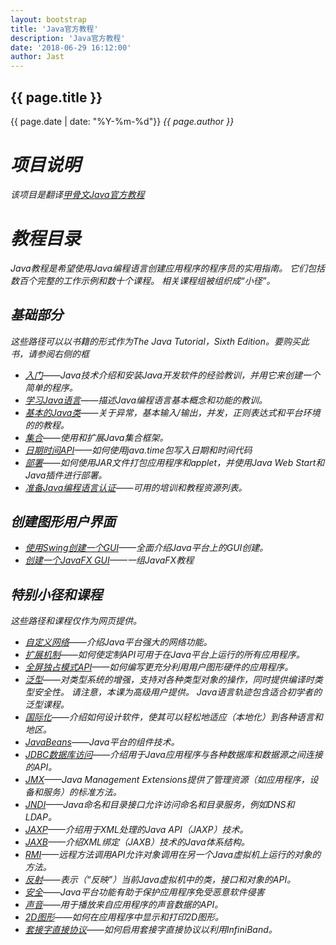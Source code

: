 ```yaml
---
layout: bootstrap
title: 'Java官方教程'
description: 'Java官方教程'
date: '2018-06-29 16:12:00'
author: Jast
---
```

## {{ page.title }}
<i class="far fa-clock"></i>{{ page.date | date: "%Y-%m-%d"}}  <i class="fas fa-user">{{ page.author }}   
# 项目说明
该项目是翻译[甲骨文Java官方教程](https://docs.oracle.com/javase/tutorial/index.html)  
# 教程目录
Java教程是希望使用Java编程语言创建应用程序的程序员的实用指南。 它们包括数百个完整的工作示例和数十个课程。 相关课程组被组织成“小径”。  
## 基础部分
这些路径可以以书籍的形式作为The Java Tutorial，Sixth Edition。要购买此书，请参阅右侧的框  
- [入门](https://docs.oracle.com/javase/tutorial/getStarted/index.html)——Java技术介绍和安装Java开发软件的经验教训，并用它来创建一个简单的程序。
- [学习Java语言](https://docs.oracle.com/javase/tutorial/java/index.html)——描述Java编程语言基本概念和功能的教训。
- [基本的Java类](https://docs.oracle.com/javase/tutorial/essential/index.html)——关于异常，基本输入/输出，并发，正则表达式和平台环境的的教程。
- [集合](https://docs.oracle.com/javase/tutorial/collections/index.html)——使用和扩展Java集合框架。
- [日期时间API](https://docs.oracle.com/javase/tutorial/datetime/index.html)——如何使用java.time包写入日期和时间代码
- [部署](https://docs.oracle.com/javase/tutorial/deployment/index.html)——如何使用JAR文件打包应用程序和applet，并使用Java Web Start和Java插件进行部署。
- [准备Java编程语言认证](https://docs.oracle.com/javase/tutorial/extra/certification/index.html)——可用的培训和教程资源列表。

## 创建图形用户界面
- [使用Swing创建一个GUI](https://docs.oracle.com/javase/tutorial/uiswing/index.html)——全面介绍Java平台上的GUI创建。
- [创建一个JavaFX GUI](https://docs.oracle.com/javafx/index.html)——一组JavaFX教程

## 特别小径和课程
这些路径和课程仅作为网页提供。  
- [自定义网络](https://docs.oracle.com/javase/tutorial/networking/index.html)——介绍Java平台强大的网络功能。
- [扩展机制](https://docs.oracle.com/javase/tutorial/ext/index.html)——如何使定制API可用于在Java平台上运行的所有应用程序。
- [全屏独占模式API](https://docs.oracle.com/javase/tutorial/extra/fullscreen/index.html)——如何编写更充分利用用户图形硬件的应用程序。
- [泛型](https://docs.oracle.com/javase/tutorial/extra/generics/index.html)——对类型系统的增强，支持对各种类型对象的操作，同时提供编译时类型安全性。 请注意，本课为高级用户提供。 Java语言轨迹包含适合初学者的泛型课程。
- [国际化](https://docs.oracle.com/javase/tutorial/i18n/index.html)——介绍如何设计软件，使其可以轻松地适应（本地化）到各种语言和地区。
- [JavaBeans](https://docs.oracle.com/javase/tutorial/javabeans/index.html)——Java平台的组件技术。
- [JDBC数据库访问](https://docs.oracle.com/javase/tutorial/jdbc/index.html)——介绍用于Java应用程序与各种数据库和数据源之间连接的API。
- [JMX](https://docs.oracle.com/javase/tutorial/jmx/index.html)——Java Management Extensions提供了管理资源（如应用程序，设备和服务）的标准方法。
- [JNDI](https://docs.oracle.com/javase/tutorial/jndi/index.html)——Java命名和目录接口允许访问命名和目录服务，例如DNS和LDAP。
- [JAXP](https://docs.oracle.com/javase/tutorial/jaxp/index.html)——介绍用于XML处理的Java API（JAXP）技术。
- [JAXB](https://docs.oracle.com/javase/tutorial/jaxb/index.html)——介绍XML绑定（JAXB）技术的Java体系结构。
- [RMI](https://docs.oracle.com/javase/tutorial/rmi/index.html)——远程方法调用API允许对象调用在另一个Java虚拟机上运行的对象的方法。
- [反射](https://docs.oracle.com/javase/tutorial/reflect/index.html)——表示（“反映”）当前Java虚拟机中的类，接口和对象的API。
- [安全](https://docs.oracle.com/javase/tutorial/security/index.html)——Java平台功能有助于保护应用程序免受恶意软件侵害
- [声音](https://docs.oracle.com/javase/tutorial/sound/index.html)——用于播放来自应用程序的声音数据的API。
- [2D图形](https://docs.oracle.com/javase/tutorial/2d/index.html)——如何在应用程序中显示和打印2D图形。
- [套接字直接协议](https://docs.oracle.com/javase/tutorial/sdp/index.html)——如何启用套接字直接协议以利用InfiniBand。


